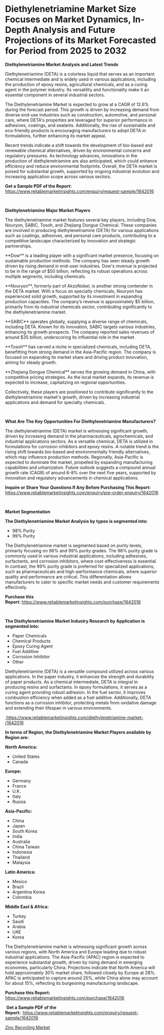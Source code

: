 <p><h1>Diethylenetriamine Market Size Focuses on Market Dynamics, In-Depth Analysis and Future Projections of its Market Forecasted for Period from 2025 to 2032</h1></p><p><strong>Diethylenetriamine Market Analysis and Latest Trends</strong></p>
<p><p>Diethylenetriamine (DETA) is a colorless liquid that serves as an important chemical intermediate and is widely used in various applications, including the production of epoxy resins, agricultural chemicals, and as a curing agent in the polymer industry. Its versatility and functionality make it an essential component in several industrial sectors.</p><p>The Diethylenetriamine Market is expected to grow at a CAGR of 12.6% during the forecast period. This growth is driven by increasing demand from diverse end-use industries such as construction, automotive, and personal care, where DETA's properties are leveraged for superior performance in adhesives, coatings, and sealants. Additionally, the rise of sustainable and eco-friendly products is encouraging manufacturers to adopt DETA in formulations, further enhancing its market appeal.</p><p>Recent trends indicate a shift towards the development of bio-based and renewable chemical alternatives, driven by environmental concerns and regulatory pressures. As technology advances, innovations in the production of diethylenetriamine are also anticipated, which could enhance efficiency and reduce environmental footprints. Overall, the DETA market is poised for substantial growth, supported by ongoing industrial evolution and increasing application scope across various sectors.</p></p>
<p><strong>Get a Sample PDF of the Report:&nbsp;</strong> <a href="https://www.reliablemarketinsights.com/enquiry/request-sample/1642016?utm_campaign=3361&utm_medium=2&utm_source=Github&utm_content=ia&utm_term=01042025&utm_id=diethylenetriamine">https://www.reliablemarketinsights.com/enquiry/request-sample/1642016</a></p>
<p>&nbsp;</p>
<p><strong>Diethylenetriamine Major Market Players</strong></p>
<p><p>The diethylenetriamine market features several key players, including Dow, Nouryon, SABIC, Tosoh, and Zhejiang Dongue Chemical. These companies are involved in producing diethylenetriamine (DETA) for various applications such as coatings, adhesives, and personal care products, contributing to a competitive landscape characterized by innovation and strategic partnerships.</p><p>**Dow** is a leading player with a significant market presence, focusing on sustainable production methods. The company has seen steady growth driven by rising demand in end-user industries. Dow's revenue is projected to be in the range of $50 billion, reflecting its robust operations across multiple segments, including chemicals.</p><p>**Nouryon**, formerly part of AkzoNobel, is another strong contender in the DETA market. With a focus on specialty chemicals, Nouryon has experienced solid growth, supported by its investment in expanding production capacities. The company’s revenue is approximately $5 billion, primarily from its industrial chemicals sector, contributing significantly to the diethylenetriamine market.</p><p>**SABIC** operates globally, supplying a diverse range of chemicals, including DETA. Known for its innovation, SABIC targets various industries, enhancing its growth prospects. The company reported sales revenues of around $35 billion, underscoring its influential role in the market.</p><p>**Tosoh** has carved a niche in specialized chemicals, including DETA, benefitting from strong demand in the Asia-Pacific region. The company is focused on expanding its market share and driving product innovation, aiming for steady growth.</p><p>**Zhejiang Dongue Chemical** serves the growing demand in China, with competitive pricing strategies. As the local market expands, its revenue is expected to increase, capitalizing on regional opportunities.</p><p>Collectively, these players are positioned to contribute significantly to the diethylenetriamine market's growth, driven by increasing industrial applications and demand for specialty chemicals.</p></p>
<p>&nbsp;</p>
<p><strong>What Are The Key Opportunities For Diethylenetriamine Manufacturers?</strong></p>
<p><p>The diethylenetriamine (DETA) market is witnessing significant growth, driven by increasing demand in the pharmaceuticals, agrochemicals, and industrial applications sectors. As a versatile chemical, DETA is utilized in formulations for corrosion inhibitors and epoxy resins. A notable trend is the rising shift towards bio-based and environmentally friendly alternatives, which may influence production methods. Regionally, Asia-Pacific is expected to dominate the market, propelled by expanding manufacturing capabilities and urbanization. Future outlook suggests a compound annual growth rate (CAGR) of around 6-8% over the next five years, supported by innovation and regulatory advancements in chemical applications.</p></p>
<p><strong>Inquire or Share Your Questions If Any Before Purchasing This Report:</strong> <a href="https://www.reliablemarketinsights.com/enquiry/pre-order-enquiry/1642016?utm_campaign=3361&utm_medium=2&utm_source=Github&utm_content=ia&utm_term=01042025&utm_id=diethylenetriamine">https://www.reliablemarketinsights.com/enquiry/pre-order-enquiry/1642016</a></p>
<p>&nbsp;</p>
<p><strong>Market Segmentation</strong></p>
<p><strong>The Diethylenetriamine Market Analysis by types is segmented into:</strong></p>
<p><ul><li>98% Purity</li><li>99% Purity</li></ul></p>
<p><p>The Diethylenetriamine market is segmented based on purity levels, primarily focusing on 98% and 99% purity grades. The 98% purity grade is commonly used in various industrial applications, including adhesives, surfactants, and corrosion inhibitors, where cost-effectiveness is essential. In contrast, the 99% purity grade is preferred for specialized applications, such as pharmaceuticals and high-performance chemicals, where superior quality and performance are critical. This differentiation allows manufacturers to cater to specific market needs and customer requirements effectively.</p></p>
<p><strong>Purchase this Report:&nbsp;</strong><a href="https://www.reliablemarketinsights.com/purchase/1642016?utm_campaign=3361&utm_medium=2&utm_source=Github&utm_content=ia&utm_term=01042025&utm_id=diethylenetriamine">https://www.reliablemarketinsights.com/purchase/1642016</a></p>
<p>&nbsp;</p>
<p><strong>The Diethylenetriamine Market Industry Research by Application is segmented into:</strong></p>
<p><ul><li>Paper Chemicals</li><li>Chemical Products</li><li>Epoxy Curing Agent</li><li>Fuel Additive</li><li>Corrosion Inhibitor</li><li>Other</li></ul></p>
<p><p>Diethylenetriamine (DETA) is a versatile compound utilized across various applications. In the paper industry, it enhances the strength and durability of paper products. As a chemical intermediate, DETA is integral in producing resins and surfactants. In epoxy formulations, it serves as a curing agent providing robust adhesion. In the fuel sector, it improves combustion efficiency when added as a fuel additive. Additionally, DETA functions as a corrosion inhibitor, protecting metals from oxidative damage and extending their lifespan in various environments.</p></p>
<p><a href="https://www.reliablemarketinsights.com/diethylenetriamine-market-r1642016?utm_campaign=3361&utm_medium=2&utm_source=Github&utm_content=ia&utm_term=01042025&utm_id=diethylenetriamine">&nbsp;https://www.reliablemarketinsights.com/diethylenetriamine-market-r1642016</a></p>
<p><strong>In terms of Region, the Diethylenetriamine Market Players available by Region are:</strong></p>
<p>
    <p> <strong> North America: </strong>
        <ul>
            <li>United States</li>
            <li>Canada</li>
        </ul>
        </p> 
    <p> <strong> Europe: </strong>
        <ul>
            <li>Germany</li>
            <li>France</li>
            <li>U.K.</li>
            <li>Italy</li>
            <li>Russia</li>
        </ul>
        </p> 
    <p> <strong> Asia-Pacific: </strong>
        <ul>
            <li>China</li>
            <li>Japan</li>
            <li>South Korea</li>
            <li>India</li>
            <li>Australia</li>
            <li>China Taiwan</li>
            <li>Indonesia</li>
            <li>Thailand</li>
            <li>Malaysia</li>
        </ul>
        </p> 
    <p> <strong> Latin America: </strong>
        <ul>
            <li>Mexico</li>
            <li>Brazil</li>
            <li>Argentina Korea</li>
            <li>Colombia</li>
        </ul>
        </p> 
    <p> <strong> Middle East & Africa: </strong>
        <ul>
            <li>Turkey</li>
            <li>Saudi</li>
            <li>Arabia</li>
            <li>UAE</li>
            <li>Korea</li>
        </ul>
    </p>
    </p>
<p><p>The Diethylenetriamine market is witnessing significant growth across various regions, with North America and Europe leading due to robust industrial applications. The Asia-Pacific (APAC) region is expected to experience substantial growth, driven by rising demand in emerging economies, particularly China. Projections indicate that North America will hold approximately 30% market share, followed closely by Europe at 28%. APAC is anticipated to capture around 25%, while China alone may account for about 15%, reflecting its burgeoning manufacturing landscape.</p></p>
<p><strong>Purchase this Report: </strong><a href="https://www.reliablemarketinsights.com/purchase/1642016?utm_campaign=3361&utm_medium=2&utm_source=Github&utm_content=ia&utm_term=01042025&utm_id=diethylenetriamine">https://www.reliablemarketinsights.com/purchase/1642016</a></p>
<p>&nbsp;<strong>Get a Sample PDF of the Report:&nbsp;&nbsp;</strong><a href="https://www.reliablemarketinsights.com/enquiry/request-sample/1642016?utm_campaign=3361&utm_medium=2&utm_source=Github&utm_content=ia&utm_term=01042025&utm_id=diethylenetriamine">https://www.reliablemarketinsights.com/enquiry/request-sample/1642016</a></p>
<p><strong></strong></p>
<p><p><a href="https://github.com/shafriusizi/Market-Research-Report-List-1/blob/main/zinc-recycling-market.md?utm_campaign=3361&utm_medium=2&utm_source=Github&utm_content=ia&utm_term=01042025&utm_id=diethylenetriamine">Zinc Recycling Market</a></p></p>